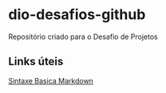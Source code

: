 # dio-desafios-github

Repositório criado para o Desafio de Projetos

## Links úteis
[Sintaxe Basica Markdown](https://www.markdownguide.org/basic-syntax/)

